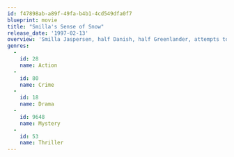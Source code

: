 ```yaml
---
id: f47898ab-a89f-49fa-b4b1-4cd549dfa0f7
blueprint: movie
title: "Smilla's Sense of Snow"
release_date: '1997-02-13'
overview: 'Smilla Jaspersen, half Danish, half Greenlander, attempts to understand the death of a small boy who falls from the roof of her apartment building. Suspecting wrongdoing, Smilla uncovers a trail of clues leading towards a secretive corporation that has made several mysterious expeditions to Greenland. Scenes from the film were shot in Copenhagen and western Greenland. The film was entered into the 47th Berlin International Film Festival, where director Bille August was nominated for the Golden Bear.'
genres:
  -
    id: 28
    name: Action
  -
    id: 80
    name: Crime
  -
    id: 18
    name: Drama
  -
    id: 9648
    name: Mystery
  -
    id: 53
    name: Thriller
---
```

